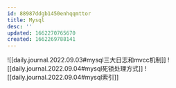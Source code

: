 ```yaml
---
id: 88987ddgb1450enhqqmttor
title: Mysql
desc: ''
updated: 1662270765670
created: 1662269788141
---
```

![[daily.journal.2022.09.03#mysql三大日志和mvcc机制]]
![[daily.journal.2022.09.04#mysql死锁处理方式]]
![[daily.journal.2022.09.04#mysql索引]]